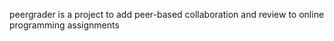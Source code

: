 peergrader is a project to add peer-based collaboration and review to online programming assignments